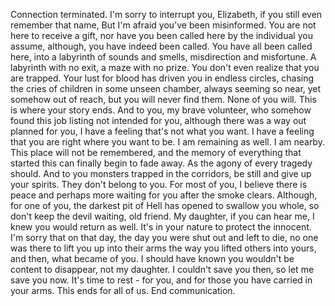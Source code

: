 Connection terminated. I'm sorry to interrupt you, Elizabeth, if you still even remember that name, But I'm afraid you've been misinformed. You are not here to receive a gift, nor have you been called here by the individual you assume, although, you have indeed been called. You have all been called here, into a labyrinth of sounds and smells, misdirection and misfortune. A labyrinth with no exit, a maze with no prize. You don't even realize that you are trapped. Your lust for blood has driven you in endless circles, chasing the cries of children in some unseen chamber, always seeming so near, yet somehow out of reach, but you will never find them. None of you will. This is where your story ends. And to you, my brave volunteer, who somehow found this job listing not intended for you, although there was a way out planned for you, I have a feeling that's not what you want. I have a feeling that you are right where you want to be. I am remaining as well. I am nearby. This place will not be remembered, and the memory of everything that started this can finally begin to fade away. As the agony of every tragedy should. And to you monsters trapped in the corridors, be still and give up your spirits. They don't belong to you. For most of you, I believe there is peace and perhaps more waiting for you after the smoke clears. Although, for one of you, the darkest pit of Hell has opened to swallow you whole, so don't keep the devil waiting, old friend. My daughter, if you can hear me, I knew you would return as well. It's in your nature to protect the innocent. I'm sorry that on that day, the day you were shut out and left to die, no one was there to lift you up into their arms the way you lifted others into yours, and then, what became of you. I should have known you wouldn't be content to disappear, not my daughter. I couldn't save you then, so let me save you now. It's time to rest - for you, and for those you have carried in your arms. This ends for all of us. End communication.
